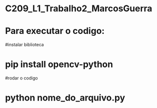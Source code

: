 # C209_L1_Trabalho2_MarcosGuerra

# Para executar o codigo: 
#instalar biblioteca
# pip install opencv-python

#rodar o codigo 
# python nome_do_arquivo.py
